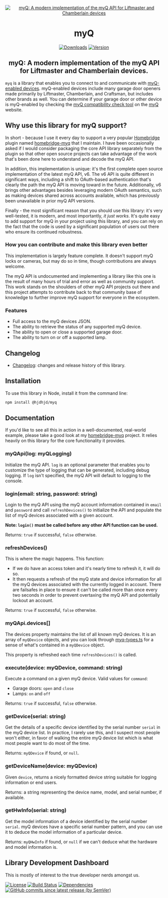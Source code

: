 <SPAN ALIGN="CENTER" STYLE="text-align:center">
<DIV ALIGN="CENTER" STYLE="text-align:center">

[![myQ: A modern implementation of the myQ API for Liftmaster and Chamberlain devices](https://raw.githubusercontent.com/hjdhjd/myq/main/myQ.svg)](https://github.com/hjdhjd/myq)

# myQ

[![Downloads](https://img.shields.io/npm/dt/@hjdhjd/myq?color=%235EB5E5&logo=icloud&logoColor=%23FFFFFF&style=for-the-badge)](https://www.npmjs.com/package/@hjdhjd/myq)
[![Version](https://img.shields.io/npm/v/@hjdhjd/myq?color=%235EB5E5&label=myQ&logoColor=%23FFFFFF&style=for-the-badge&logo=data:image/svg+xml;base64,PHN2ZyByb2xlPSJpbWciIHhtbG5zPSJodHRwOi8vd3d3LnczLm9yZy8yMDAwL3N2ZyIgdmlld0JveD0iMCAwIDI0IDI0Ij48cGF0aCBzdHlsZT0iZmlsbDojRkZGRkZGIiBkPSJNMjMuOTkzIDkuODE2TDEyIDIuNDczbC00LjEyIDIuNTI0VjIuNDczSDQuMTI0djQuODE5TC4wMDQgOS44MTZsMS45NjEgMy4yMDIgMi4xNi0xLjMxNXY5LjgyNmgxNS43NDl2LTkuODI2bDIuMTU5IDEuMzE1IDEuOTYtMy4yMDIiLz48L3N2Zz4K)](https://www.npmjs.com/package/@hjdhjd/myq)

## myQ: A modern implementation of the myQ API for Liftmaster and Chamberlain devices.
</DIV>
</SPAN>

`myq` is a library that enables you to connect to and communicate with [myQ-enabled devices](https://myq.com). myQ-enabled devices include many garage door openers made primarily by Liftmaster, Chamberlain, and Craftsman, but includes other brands as well. You can determine if your garage door or other device is myQ-enabled by checking the [myQ compatibility check tool](https://www.myq.com/myq-compatibility) on the [myQ](https://www.myq.com) website.

## Why use this library for myQ support?
In short - because I use it every day to support a very popular [Homebridge](https://homebridge.io) plugin named [homebridge-myq](https://www.npmjs.com/package/homebridge-myq) that I maintain. I have been occasionally asked if I would consider packaging the core API library separately from the plugin so that other open source projects can take advantage of the work that's been done here to understand and decode the myQ API.

In addition, this implementation is unique: it's the first complete open source implementation of the latest myQ API, v6. The v6 API is quite different in significant ways, including a shift to OAuth-based authentication that's clearly the path the myQ API is moving toward in the future. Additionally, v6 brings other advantages besides leveraging modern OAuth semantics, such as making devices shared across accounts available, which has previously been unavailable in prior myQ API versions.

Finally - the most significant reason that you should use this library: it's very well-tested, it is modern, and most importantly, *it just works*. It's quite easy to add support for myQ in your project using this library, and you can rely on the fact that the code is used by a significant population of users out there who ensure its continued robustness.

### <A NAME="myq-contribute"></A>How you can contribute and make this library even better
This implementation is largely feature complete. It doesn't support myQ locks or cameras, but may do so in time, though contributions are always welcome.

The myQ API is undocumented and implementing a library like this one is the result of many hours of trial and error as well as community support. This work stands on the shoulders of other myQ API projects out there and this project attempts to contribute back to that community base of knowledge to further improve myQ support for everyone in the ecosystem.

### Features
- Full access to the myQ devices JSON.
- The ability to retrieve the status of any supported myQ device.
- The ability to open or close a supported garage door.
- The ability to turn on or off a supported lamp.

## Changelog
* [Changelog](https://github.com/hjdhjd/myq/blob/main/docs/Changelog.md): changes and release history of this library.

## Installation
To use this library in Node, install it from the command line:

```sh
npm install @hjdhjd/myq
```

## Documentation

If you'd like to see all this in action in a well-documented, real-world example, please take a good look at my [homebridge-myq](https://github.com/hjdhjd/homebridge-myq) project. It relies heavily on this library for the core functionality it provides.

### myQApi(log: myQLogging)
Initialize the myQ API. `log` is an optional parameter that enables you to customize the type of logging that can be generated, including debug logging. If `log` isn't specified, the myQ API will default to logging to the console.

### login(email: string, password: string)
Login to the myQ API using the myQ account information contained in `email` and `password` and call `refreshDevices()` to initialize the API and populate the list of myQ devices associated with a given account.

**Note: `login()` must be called before any other API function can be used.**

Returns: `true` if successful, `false` otherwise.

### refreshDevices()
This is where the magic happens. This function:

* If we do have an access token and it's nearly time to refresh it, it will do so.
* It then requests a refresh of the myQ state and device information for all the myQ devices associated with the currently logged in account. There are failsafes in place to ensure it can't be called more than once every two seconds in order to prevent overtaxing the myQ API and potentially lockout an account.

Returns: `true` if successful, `false` otherwise.

### myQApi.devices[]
The devices property maintains the list of all known myQ devices. It is an array of `myQDevice` objects, and you can look through [myq-types.ts](https://github.com/hjdhjd/myq/blob/main/src/myq-types.ts) for a sense of what's contained in a `myQDevice` object.

This property is refreshed each time `refreshDevices()` is called.

### execute(device: myQDevice, command: string)
Execute a command on a given myQ device. Valid values for `command`:

  * Garage doors: `open` and `close`
  * Lamps: `on` and `off`

Returns: `true` if successful, `false` otherwise.

### getDevice(serial: string)
Get the details of a specific device identified by the serial number `serial` in the myQ device list. In practice, I rarely use this, and I suspect most people won't either, in favor of walking the entire myQ device list which is what most people want to do most of the time.

Returns: `myQDevice` if found, or `null`.

### getDeviceName(device: myQDevice)
Given `device`, returns a nicely formatted device string suitable for logging information or end users.

Returns: a string representing the device name, model, and serial number, if available.

### getHwInfo(serial: string)
Get the model information of a device identified by the serial number `serial`. myQ devices have a specific serial number pattern, and you can use it to deduce the model information of a particular device.

Returns: `myQHwInfo` if found, or `null` if we can't deduce what the hardware and model information is.

## Library Development Dashboard
This is mostly of interest to the true developer nerds amongst us.

[![License](https://img.shields.io/npm/l/@hjdhjd/myq?color=%230559C9&logo=open%20source%20initiative&logoColor=%23FFFFFF&style=for-the-badge)](https://github.com/hjdhjd/myq/blob/main/LICENSE.md)
[![Build Status](https://img.shields.io/github/actions/workflow/status/hjdhjd/myq/ci.yml?branch=main&color=%230559C9&logo=github-actions&logoColor=%23FFFFFF&style=for-the-badge)](https://github.com/hjdhjd/myq/actions?query=workflow%3A%22Continuous+Integration%22)
[![Dependencies](https://img.shields.io/librariesio/release/npm/@hjdhjd/myq?color=%230559C9&logo=dependabot&style=for-the-badge)](https://libraries.io/npm/@hjdhjd/myq)
[![GitHub commits since latest release (by SemVer)](https://img.shields.io/github/commits-since/hjdhjd/myq/latest?color=%230559C9&logo=github&sort=semver&style=for-the-badge)](https://github.com/hjdhjd/myq/commits/main)
